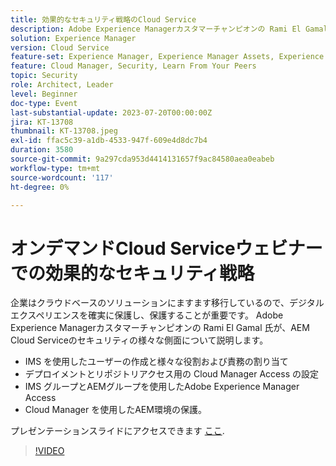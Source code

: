 ```yaml
---
title: 効果的なセキュリティ戦略のCloud Service
description: Adobe Experience Managerカスタマーチャンピオンの Rami El Gamal 氏が、AEM Cloud Serviceのセキュリティの様々な側面について話し合う際に参加します。
solution: Experience Manager
version: Cloud Service
feature-set: Experience Manager, Experience Manager Assets, Experience Manager Sites
feature: Cloud Manager, Security, Learn From Your Peers
topic: Security
role: Architect, Leader
level: Beginner
doc-type: Event
last-substantial-update: 2023-07-20T00:00:00Z
jira: KT-13708
thumbnail: KT-13708.jpeg
exl-id: ffac5c39-a1db-4533-947f-609e4d8dc7b4
duration: 3580
source-git-commit: 9a297cda953d4414131657f9ac84580aea0eabeb
workflow-type: tm+mt
source-wordcount: '117'
ht-degree: 0%

---
```


# オンデマンドCloud Serviceウェビナーでの効果的なセキュリティ戦略

企業はクラウドベースのソリューションにますます移行しているので、デジタルエクスペリエンスを確実に保護し、保護することが重要です。 Adobe Experience Managerカスタマーチャンピオンの Rami El Gamal 氏が、AEM Cloud Serviceのセキュリティの様々な側面について説明します。

* IMS を使用したユーザーの作成と様々な役割および責務の割り当て
* デプロイメントとリポジトリアクセス用の Cloud Manager Access の設定
* IMS グループとAEMグループを使用したAdobe Experience Manager Access
* Cloud Manager を使用したAEM環境の保護。

プレゼンテーションスライドにアクセスできます [ここ](../../assets/experience-manager/july2023/effective-security-strategies-in-cloud-service/AEM-CloudManager-Security_Webinar_July_18.pdf).

>[!VIDEO](https://video.tv.adobe.com/v/3421772/?learn=on)
